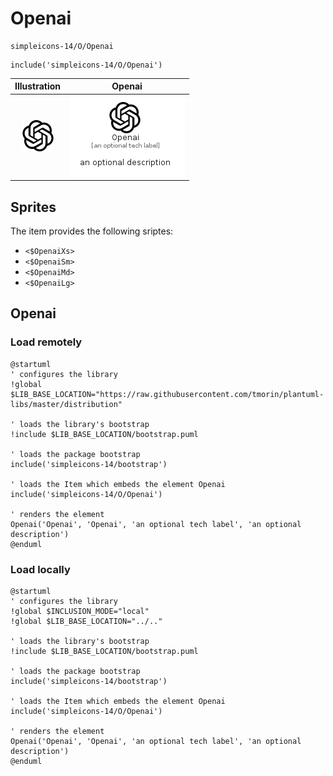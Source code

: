 # Openai


```text
simpleicons-14/O/Openai
```

```text
include('simpleicons-14/O/Openai')
```



| Illustration | Openai |
| :---: | :---: |
| ![illustration for Illustration](../../simpleicons-14/O/Openai.png) | ![illustration for Openai](../../simpleicons-14/O/Openai.Local.png) |



## Sprites
The item provides the following sriptes:

- `<$OpenaiXs>`
- `<$OpenaiSm>`
- `<$OpenaiMd>`
- `<$OpenaiLg>`





## Openai

### Load remotely
```plantuml
@startuml
' configures the library
!global $LIB_BASE_LOCATION="https://raw.githubusercontent.com/tmorin/plantuml-libs/master/distribution"

' loads the library's bootstrap
!include $LIB_BASE_LOCATION/bootstrap.puml

' loads the package bootstrap
include('simpleicons-14/bootstrap')

' loads the Item which embeds the element Openai
include('simpleicons-14/O/Openai')

' renders the element
Openai('Openai', 'Openai', 'an optional tech label', 'an optional description')
@enduml
```

### Load locally
```plantuml
@startuml
' configures the library
!global $INCLUSION_MODE="local"
!global $LIB_BASE_LOCATION="../.."

' loads the library's bootstrap
!include $LIB_BASE_LOCATION/bootstrap.puml

' loads the package bootstrap
include('simpleicons-14/bootstrap')

' loads the Item which embeds the element Openai
include('simpleicons-14/O/Openai')

' renders the element
Openai('Openai', 'Openai', 'an optional tech label', 'an optional description')
@enduml
```

